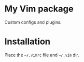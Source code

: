 # My Vim package

Custom configs and plugins.

# Installation

Place the `~/.vimrc` file and `~/.vim` dir.
